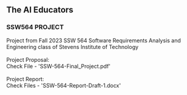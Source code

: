 ## The AI Educators ##
### SSW564 PROJECT ###


Project from Fall 2023 SSW 564 Software Requirements Analysis and Engineering class of Stevens Institute of Technology
<br>
<br>
Project Proposal:
<br>
Check File - 'SSW-564-Final_Project.pdf'
<br>
<br>
Project Report:
<br>
Check Files - 'SSW-564-Report-Draft-1.docx'
<br>
<br>
